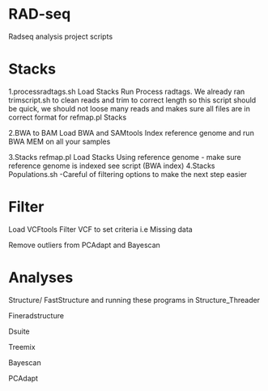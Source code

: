 # RAD-seq
Radseq analysis project scripts

# Stacks

1.processradtags.sh
Load Stacks
Run Process radtags. We already ran trimscript.sh to clean reads and trim to correct length so this script should be quick, we should not loose many reads and makes sure all files are in correct format for refmap.pl Stacks

2.BWA to BAM
Load BWA and SAMtools
Index reference genome and run BWA MEM on all your samples

3.Stacks refmap.pl
Load Stacks
Using reference genome - make sure reference genome is indexed see script (BWA index)
4.Stacks Populations.sh
-Careful of filtering options to make the next step easier

# Filter
Load VCFtools
Filter VCF to set criteria i.e Missing data

Remove outliers from PCAdapt and Bayescan
# Analyses
Structure/ FastStructure and running these programs in Structure_Threader 

Fineradstructure

Dsuite

Treemix

Bayescan

PCAdapt





